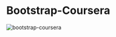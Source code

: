 # Bootstrap-Coursera

![bootstrap-coursera](https://user-images.githubusercontent.com/52810541/114851215-3832b280-9dff-11eb-8d6b-0b156ce92a8e.JPG)
